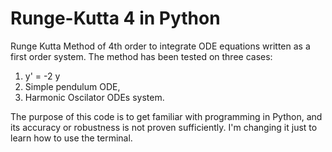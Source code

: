# Runge-Kutta 4 in Python

Runge Kutta Method of 4th order to integrate ODE equations written as a first order system.
The method has been tested on three cases:

1. y' = -2 y
2. Simple pendulum ODE,
3. Harmonic Oscilator ODEs system.

The purpose of this code is to get familiar with programming in Python, and its accuracy or robustness is not proven sufficiently. I'm changing it just to learn how to use the terminal.
